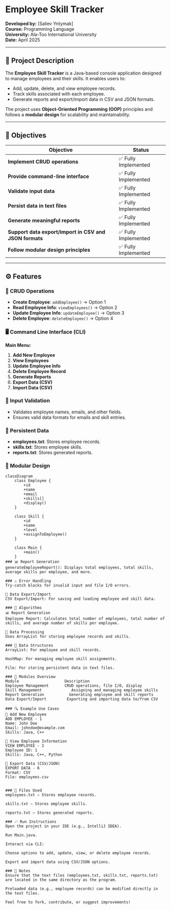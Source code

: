 # Employee Skill Tracker

**Developed by:** [Saliev Yntymak]  
**Course:** Programming Language  
**University:** Ala-Too International University  
**Date:** April 2025

---

## 📘 Project Description

The **Employee Skill Tracker** is a Java-based console application designed to manage employees and their skills. It enables users to:

- Add, update, delete, and view employee records.
- Track skills associated with each employee.
- Generate reports and export/import data in CSV and JSON formats.

The project uses **Object-Oriented Programming (OOP)** principles and follows a **modular design** for scalability and maintainability.

---

## 🎯 Objectives

| Objective                                            | Status           |
| ---------------------------------------------------- | ---------------- |
| **Implement CRUD operations**                        | ✅ Fully Implemented |
| **Provide command-line interface**                   | ✅ Fully Implemented |
| **Validate input data**                              | ✅ Fully Implemented |
| **Persist data in text files**                       | ✅ Fully Implemented |
| **Generate meaningful reports**                      | ✅ Fully Implemented |
| **Support data export/import in CSV and JSON formats**| ✅ Fully Implemented |
| **Follow modular design principles**                | ✅ Fully Implemented |

---

## ⚙️ Features

### 🔄 CRUD Operations

- **Create Employee**: `addEmployee()` → Option 1
- **Read Employee Info**: `viewEmployees()` → Option 2
- **Update Employee Info**: `updateEmployee()` → Option 3
- **Delete Employee**: `deleteEmployee()` → Option 4

### 🖥️ Command Line Interface (CLI)

**Main Menu:**

1. **Add New Employee**
2. **View Employees**
3. **Update Employee Info**
4. **Delete Employee Record**
5. **Generate Reports**
6. **Export Data (CSV)**
7. **Import Data (CSV)**

### 🧪 Input Validation

- Validates employee names, emails, and other fields.
- Ensures valid data formats for emails and skill entries.

### 💾 Persistent Data

- **employees.txt**: Stores employee records.
- **skills.txt**: Stores employee skills.
- **reports.txt**: Stores generated reports.

### 🧩 Modular Design

```plaintext
classDiagram
    class Employee {
        +id
        +name
        +email
        +skills[]
        +display()
    }

    class Skill {
        +id
        +name
        +level
        +assignToEmployee()
    }

    class Main {
        +main()
    }
### 📊 Report Generation
generateEmployeeReport(): Displays total employees, total skills, average skills per employee, and more.

### ⚠️ Error Handling
Try-catch blocks for invalid input and file I/O errors.

🔐 Data Export/Import
CSV Export/Import: For saving and loading employee and skill data.

### 🧠 Algorithms
📊 Report Generation
Employee Report: Calculates total number of employees, total number of skills, and average number of skills per employee.

🧩 Data Processing
Uses ArrayList for storing employee records and skills.

### 💾 Data Structures
ArrayList: For employee and skill records.

HashMap: For managing employee skill assignments.

File: For storing persistent data in text files.

### 🧩 Modules Overview
Module                    Description
Employee Management	      CRUD operations, file I/O, display
Skill Management	         Assigning and managing employee skills
Report Generation	        Generating employee and skill reports
Data Export/Import	       Exporting and importing data to/from CSV

### 🔍 Example Use Cases
🧪 Add New Employee
ADD EMPLOYEE - 1
Name: John Doe
Email: johndoe@example.com
Skills: Java, C++

🧪 View Employee Information
VIEW EMPLOYEE - 2
Employee ID: 1
Skills: Java, C++, Python

🧪 Export Data (CSV/JSON)
EXPORT DATA - 6
Format: CSV
File: employees.csv


### 📁 Files Used
employees.txt — Stores employee records.

skills.txt — Stores employee skills.

reports.txt — Stores generated reports.

### ✅ Run Instructions
Open the project in your IDE (e.g., IntelliJ IDEA).

Run Main.java.

Interact via CLI:

Choose options to add, update, view, or delete employee records.

Export and import data using CSV/JSON options.

### 📌 Notes
Ensure that the text files (employees.txt, skills.txt, reports.txt) are located in the same directory as the program.

Preloaded data (e.g., employee records) can be modified directly in the text files.

Feel free to fork, contribute, or suggest improvements!


